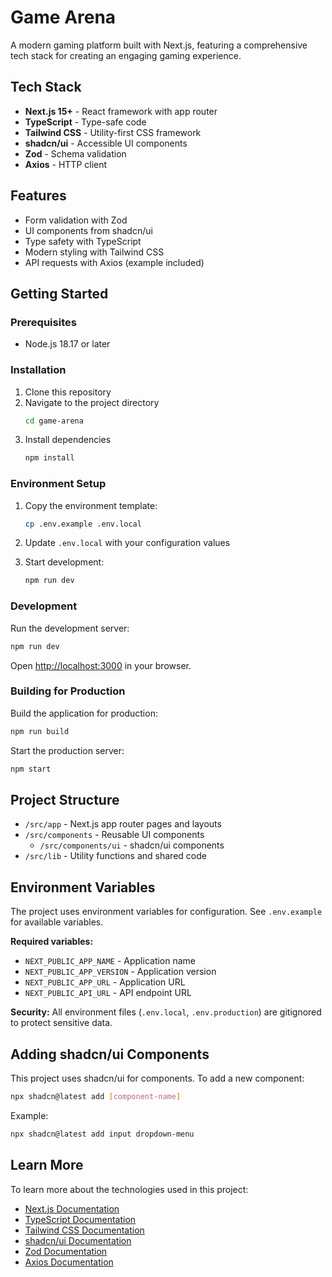 # Game Arena

A modern gaming platform built with Next.js, featuring a comprehensive tech stack for creating an engaging gaming experience.

## Tech Stack

- **Next.js 15+** - React framework with app router
- **TypeScript** - Type-safe code
- **Tailwind CSS** - Utility-first CSS framework
- **shadcn/ui** - Accessible UI components
- **Zod** - Schema validation
- **Axios** - HTTP client

## Features

- Form validation with Zod
- UI components from shadcn/ui
- Type safety with TypeScript
- Modern styling with Tailwind CSS
- API requests with Axios (example included)

## Getting Started

### Prerequisites

- Node.js 18.17 or later

### Installation

1. Clone this repository
2. Navigate to the project directory
   ```bash
   cd game-arena
   ```
3. Install dependencies
   ```bash
   npm install
   ```

### Environment Setup

1. Copy the environment template:

   ```bash
   cp .env.example .env.local
   ```

2. Update `.env.local` with your configuration values

3. Start development:
   ```bash
   npm run dev
   ```

### Development

Run the development server:

```bash
npm run dev
```

Open [http://localhost:3000](http://localhost:3000) in your browser.

### Building for Production

Build the application for production:

```bash
npm run build
```

Start the production server:

```bash
npm start
```

## Project Structure

- `/src/app` - Next.js app router pages and layouts
- `/src/components` - Reusable UI components
  - `/src/components/ui` - shadcn/ui components
- `/src/lib` - Utility functions and shared code

## Environment Variables

The project uses environment variables for configuration. See `.env.example` for available variables.

**Required variables:**

- `NEXT_PUBLIC_APP_NAME` - Application name
- `NEXT_PUBLIC_APP_VERSION` - Application version
- `NEXT_PUBLIC_APP_URL` - Application URL
- `NEXT_PUBLIC_API_URL` - API endpoint URL

**Security:** All environment files (`.env.local`, `.env.production`) are gitignored to protect sensitive data.

## Adding shadcn/ui Components

This project uses shadcn/ui for components. To add a new component:

```bash
npx shadcn@latest add [component-name]
```

Example:

```bash
npx shadcn@latest add input dropdown-menu
```

## Learn More

To learn more about the technologies used in this project:

- [Next.js Documentation](https://nextjs.org/docs)
- [TypeScript Documentation](https://www.typescriptlang.org/docs/)
- [Tailwind CSS Documentation](https://tailwindcss.com/docs)
- [shadcn/ui Documentation](https://ui.shadcn.com)
- [Zod Documentation](https://zod.dev)
- [Axios Documentation](https://axios-http.com/docs/intro)
